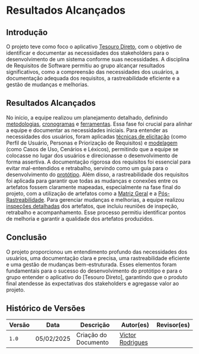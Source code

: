 # Resultados Alcançados 

## Introdução 

O projeto teve como foco o aplicativo [Tesouro Direto](https://www.tesourodireto.com.br/), com o objetivo de identificar e documentar as necessidades dos stakeholders para o desenvolvimento de um sistema conforme suas necessidades. A disciplina de Requisitos de Software permitiu ao grupo alcançar resultados significativos, como a compreensão das necessidades dos usuários, a documentação adequada dos requisitos, a rastreabilidade eficiente e a gestão de mudanças e melhorias.

## Resultados Alcançados

No início, a equipe realizou um planejamento detalhado, definindo [metodologias](), [cronogramas]() e [ferramentas](). Essa fase foi crucial para alinhar a equipe e documentar as necessidades iniciais. Para entender as necessidades dos usuários, foram aplicadas [técnicas de elicitação]() (como Perfil de Usuário, Personas e Priorização de Requisitos) e [modelagem]() (como Casos de Uso, Cenários e Léxicos), permitindo que a equipe se colocasse no lugar dos usuários e direcionasse o desenvolvimento de forma assertiva. A documentação rigorosa dos requisitos foi essencial para evitar mal-entendidos e retrabalho, servindo como um guia para o desenvolvimento do [protótipo](). Além disso, a rastreabilidade dos requisitos foi aplicada para garantir que todas as mudanças e conexões entre os artefatos fossem claramente mapeadas, especialmente na fase final do projeto, com a utilização de artefatos como a [Matriz Geral]() e a [Pós-Rastreabilidade](). Para gerenciar mudanças e melhorias, a equipe realizou [inspeções detalhadas]() dos artefatos, que incluiu reuniões de inspeção, retrabalho e acompanhamento. Esse processo permitiu identificar pontos de melhoria e garantir a qualidade dos artefatos produzidos.

## Conclusão 

O projeto proporcionou um entendimento profundo das necessidades dos usuários, uma documentação clara e precisa, uma rastreabilidade eficiente e uma gestão de mudanças bem-estruturada. Esses elementos foram fundamentais para o sucesso do desenvolvimento do protótipo e para o grupo entender o aplicativo do [Tesouro Direto], garantindo que o produto final atendesse às expectativas dos stakeholders e agregasse valor ao projeto.

## Histórico de Versões

| Versão  | Data | Descrição | Autor(es) | Revisor(es) |
| -------- | ------ | ------ | ---------- | ---------- |
| `1.0` | 05/02/2025 | Criação do Documento  | [Victor Rodrigues](https://github.com/ViictorHugoo) |  |
